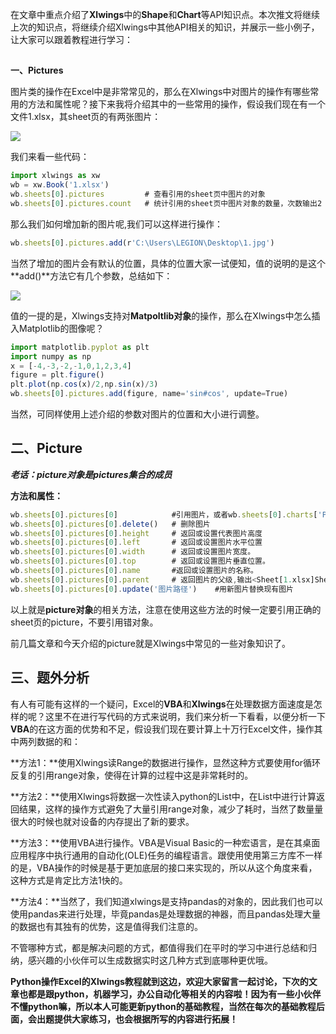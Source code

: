 在文章中重点介绍了**Xlwings**中的**Shape**和**Chart**等API知识点。本次推文将继续上次的知识点，将继续介绍Xlwings中其他API相关的知识，并展示一些小例子，让大家可以跟着教程进行学习：

##   
**​一、Pictures**

图片类的操作在Excel中是非常常见的，那么在Xlwings中对图片的操作有哪些常用的方法和属性呢？接下来我将介绍其中的一些常用的操作，假设我们现在有一个文件1.xlsx，其sheet页的有两张图片：

![](https://pic1.zhimg.com/80/v2-3da55de02dd0781423b7678d38ae2a64_1440w.webp)

  

我们来看一些代码：

```js
import xlwings as xw
wb = xw.Book('1.xlsx')
wb.sheets[0].pictures         # 查看引用的sheet页中图片的对象
wb.sheets[0].pictures.count   # 统计引用的sheet页中图片对象的数量，次数输出2
```

那么我们如何增加新的图片呢,我们可以这样进行操作：

```js
wb.sheets[0].pictures.add(r'C:\Users\LEGION\Desktop\1.jpg')  
```

当然了增加的图片会有默认的位置，具体的位置大家一试便知，值的说明的是这个**add()**方法它有几个参数，总结如下：

![](https://pic4.zhimg.com/80/v2-b7af8b5cc3228825945e30a5af71129b_1440w.webp)

  

值的一提的是，Xlwings支持对**Matpoltlib对象**的操作，那么在Xlwings中怎么插入Matplotlib的图像呢？

```js
import matplotlib.pyplot as plt
import numpy as np
x = [-4,-3,-2,-1,0,1,2,3,4]
figure = plt.figure()
plt.plot(np.cos(x)/2,np.sin(x)/3)
wb.sheets[0].pictures.add(figure, name='sin#cos', update=True) 
```

当然，可同样使用上述介绍的参数对图片的位置和大小进行调整。

  

## **二、Picture**

  

**_老话：picture对象是pictures集合的成员_**

**方法和属性：**

```js
wb.sheets[0].pictures[0]            #引用图片，或者wb.sheets[0].charts['PictureName']
wb.sheets[0].pictures[0].delete()   # 删除图片
wb.sheets[0].pictures[0].height     # 返回或设置代表图片高度
wb.sheets[0].pictures[0].left       # 返回或设置图片水平位置
wb.sheets[0].pictures[0].width      # 返回或设置图片宽度。
wb.sheets[0].pictures[0].top        # 返回或设置图片垂直位置。
wb.sheets[0].pictures[0].name       #返回或设置图片的名称。
wb.sheets[0].pictures[0].parent     # 返回图片的父级,输出<Sheet[1.xlsx]Sheet1>
wb.sheets[0].pictures[0].update('图片路径')    #用新图片替换现有图片
```

以上就是**picture对象**的相关方法，注意在使用这些方法的时候一定要引用正确的sheet页的picture，不要引用错对象。

前几篇文章和今天介绍的picture就是Xlwings中常见的一些对象知识了。

  

## **三、题外分析**

有人有可能有这样的一个疑问，Excel的**VBA**和**Xlwings**在处理数据方面速度是怎样的呢？这里不在进行写代码的方式来说明，我们来分析一下看看，以便分析一下**VBA**的在这方面的优势和不足，假设我们现在要计算上十万行Excel文件，操作其中两列数据的和：

**方法1：**使用Xlwings读Range的数据进行操作，显然这种方式要使用for循环反复的引用range对象，使得在计算的过程中这是非常耗时的。

**方法2：**使用Xlwings将数据一次性读入python的List中，在List中进行计算返回结果，这样的操作方式避免了大量引用range对象，减少了耗时，当然了数量量很大的时候也就对设备的内存提出了新的要求。

**方法3：**使用VBA进行操作。VBA是Visual Basic的一种宏语言，是在其桌面应用程序中执行通用的自动化(OLE)任务的编程语言。跟使用使用第三方库不一样的是，VBA操作的时候是基于更加底层的接口来实现的，所以从这个角度来看，这种方式是肯定比方法1快的。

**方法4：**当然了，我们知道xlwings是支持pandas的对象的，因此我们也可以使用pandas来进行处理，毕竟pandas是处理数据的神器，而且pandas处理大量的数据也有其独有的优势，这是值得我们注意的。

不管哪种方式，都是解决问题的方式，都值得我们在平时的学习中进行总结和归纳，感兴趣的小伙伴可以生成数据实时这几种方式到底哪种更优哦。

**Python操作Excel的Xlwings教程就到这边，欢迎大家留言一起讨论，下次的文章也都是跟python，机器学习，办公自动化等相关的内容啦！因为有一些小伙伴不懂python嘛，所以本人可能更新python的基础教程，当然在每次的基础教程后面，会出题提供大家练习，也会根据所写的内容进行拓展！**